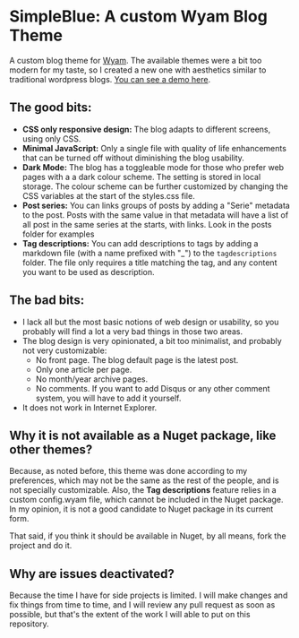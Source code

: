 # SimpleBlue: A custom Wyam Blog Theme
 
A custom blog theme for [Wyam](http://Wyam.io). The available themes were a bit too modern for my taste, so I created a new one with aesthetics similar to traditional wordpress blogs. [You can see a demo here](https://macn1981.github.io/SimpleBlue_WyamBlogTheme/). 

## The good bits:

 - **CSS only responsive design:** The blog adapts to different screens, using only CSS.
 - **Minimal JavaScript:** Only a single file with quality of life enhancements that can be turned off without diminishing the blog usability. 
 - **Dark Mode:** The blog has a toggleable mode for those who prefer web pages with a a dark colour scheme. The setting is stored in local storage. The colour scheme can be further customized by changing the CSS variables at the start of the styles.css file.
 - **Post series:** You can links groups of posts by adding a "Serie" metadata to the post. Posts with the same value in that metadata will have a list of all post in the same series at the starts, with links. Look in the posts folder for examples
 - **Tag descriptions:** You can add descriptions to tags by adding a markdown file (with a name prefixed with "_") to the `tagdescriptions` folder. The file only requires a title matching the tag, and any content you want to be used as description. 

## The bad bits:

  - I lack all but the most basic notions of web design or usability, so you probably will find a lot a very bad things in those two areas. 
  - The blog design is very opinionated, a bit too minimalist, and probably not very customizable:
	  - No front page. The blog default page is the latest post. 
	  - Only one article per page.
	  - No month/year archive pages.
	  - No comments. If you want to add Disqus or any other comment system, you will have to add it yourself.  	
  - It does not work in Internet Explorer.
  
## Why it is not available as a Nuget package, like other themes?

Because, as noted before, this theme was done according to my preferences, which may not be the same as the rest of the people, and is not specially customizable. Also, the **Tag descriptions** feature relies in a custom config.wyam file, which cannot be included in the Nuget package. In my opinion, it is not a good candidate to Nuget package in its current form. 

That said, if you think it should be available in Nuget, by all means, fork the project and do it. 

## Why are issues deactivated?

Because the time I have for side projects is limited. I will make changes and fix things from time to time, and I will review any pull request as soon as possible, but that's the extent of the work I will able to put on this repository.
